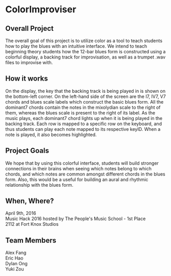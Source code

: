 # ColorImproviser

## Overall Project
The overall goal of this project is to utilize color as a tool to teach students how to play the blues with an intuitive interface.
We intend to teach beginning theory students how the 12-bar blues form is constructed using a colorful display, a backing track for
improvisation, as well as a trumpet .wav files to improvise with. 

## How it works
On the display, the key that the backing track is being played in is shown on the bottom-left corner. On the left-hand side of the screen
are the I7, IV7, V7 chords and blues scale labels which construct the basic blues form. All the dominant7 chords contain the notes in the
mixolydian scale to the right of them, whereas the blues scale is present to the right of its label. As the music plays, each dominant7
chord lights up when it is being played in the backing track. Each row is mapped to a specific row on the keyboard, and thus students can 
play each note mapped to its respective keyID. When a note is played, it also becomes highlighted.

## Project Goals
We hope that by using this colorful interface, students will build stronger connections in their brains when seeing which notes belong to
which chords, and which notes are common amongst different chords in the blues form. Also, this would be a useful for building 
an aural and rhythmic relationship with the blues form.

## When, Where?
April 9th, 2016  
Music Hack 2016 hosted by The People's Music School - 1st Place  
2112 at Fort Knox Studios    

## Team Members
Alex Fang   
Eric Hao  
Dylan Ong  
Yuki Zou  

